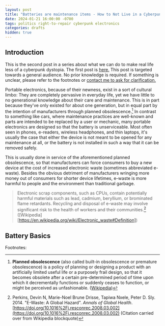 ```yaml
---
layout: post
title: "Batteries are maintenance items - How to Not Live in a Cyberpunk Dystopia #01"
date: 2024-01-21 16:00:00 -0700
tags: politics right-to-repair cyberpunk electronics
categories: drafts
hidden: true
--- 
```


## Introduction

This is the second post in a series about what we can do to make real life less 
of a cyberpunk dystopia. The first post is 
[here.](https://sudo-nano.github.io/posts/Cyberpunk-Dystopia-00/) 
This post is targeted towards a general audience. No prior knowledge is required. 
If something is unclear, please refer to the footnotes or [contact me to ask for 
clarification.](https://sudo-nano.github.io/about/)

Portable electronics, because of their newness, exist in a sort of cultural limbo: 
They are completely pervasive in everyday life, yet we have little to no generational 
knowledge about their care and maintenance. 
This is in part because they've only existed for about one generation, but in equal 
part by the intention of manufacturers through planned obsolescence.[^1] 
In contrast to something like cars, where maintenance practices are well-known and 
parts are intended to be replaced by a user or mechanic, many portable electronics 
are designed so that the battery is unserviceable. 
Most often seen in phones, e-readers, wireless headphones, and thin laptops, it's 
usually the case that either the device is not meant to be opened for any maintenance 
at all, or the battery is not installed in such a way that it can be removed safely. 

This is usually done in service of the aforementioned planned obsolescence, so that 
manufacturers can force consumers to buy a new device at the cost of increased electronic 
waste (sometimes abbreviated e-waste). Besides the obvious detriment of manufacturers 
wringing more money out of consumers for shorter device lifetimes, e-waste is more 
harmful to people and the environment than traditional garbage. 

> Electronic scrap components, such as CPUs, contain potentially harmful materials 
> such as lead, cadmium, beryllium, or brominated flame retardants. Recycling and 
> disposal of e-waste may involve significant risk to the health of workers and 
> their communities.[^2] ([Wikipedia][https://en.wikipedia.org/wiki/Electronic_waste#Definition])


## Battery Basics


Footnotes:

[^1]: **Planned obsolescence** (also called built-in obsolescence or premature obsolescence) is a policy of planning or designing a product with an artificially limited useful life or a purposely frail design, so that it becomes obsolete after a certain pre-determined period of time upon which it decrementally functions or suddenly ceases to function, or might be perceived as unfashionable. ([Wikipedia](https://en.wikipedia.org/wiki/Planned_obsolescence))

[^2]: Perkins, Devin N, Marie-Noel Brune Drisse, Tapiwa Nxele, Peter D. Sly. 2014. "E-Waste: A Global Hazard". *Annals of Global Health*. [https://doi.org/10.1016%2Fj.resconrec.2008.03.002](https://doi.org/10.1016%2Fj.resconrec.2008.03.002) (Citation carried over from Wikipedia blockquote)
